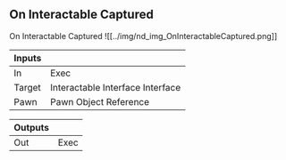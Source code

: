 ## On Interactable Captured
On Interactable Captured
![[../img/nd_img_OnInteractableCaptured.png]]

|Inputs||
|--|--|
| In | Exec |
| Target | Interactable Interface Interface |
| Pawn | Pawn Object Reference |

|Outputs||
|--|--|
| Out | Exec |
